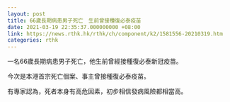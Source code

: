```yaml
---
layout: post
title: 66歲長期病患男子死亡　生前曾接種復必泰疫苗
date: 2021-03-19 22:35:37.000000000 +08:00
link: https://news.rthk.hk/rthk/ch/component/k2/1581556-20210319.htm
categories: rthk
---
```


一名66歲長期病患男子死亡，他生前曾經接種復必泰新冠疫苗。

今次是本港首宗死亡個案、事主曾接種復必泰疫苗。

有專家認為，死者本身有高危因素，初步相信發病風險都相當高。

